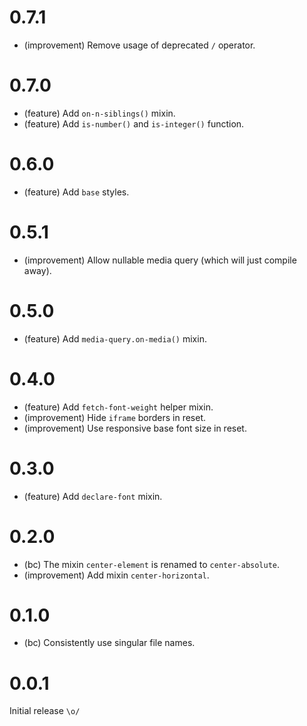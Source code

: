 0.7.1
=====

*   (improvement) Remove usage of deprecated `/` operator.


0.7.0
=====

*   (feature) Add `on-n-siblings()` mixin.
*   (feature) Add `is-number()` and `is-integer()` function.


0.6.0
=====

*   (feature) Add `base` styles.


0.5.1
=====

*   (improvement) Allow nullable media query (which will just compile away).


0.5.0
=====

*   (feature) Add `media-query.on-media()` mixin.


0.4.0
=====

*   (feature) Add `fetch-font-weight` helper mixin.
*   (improvement) Hide `iframe` borders in reset.
*   (improvement) Use responsive base font size in reset.


0.3.0
=====

*   (feature) Add `declare-font` mixin.


0.2.0
=====

*   (bc) The mixin `center-element` is renamed to `center-absolute`.
*   (improvement) Add mixin `center-horizontal`.


0.1.0
=====

*   (bc) Consistently use singular file names.


0.0.1
=====

Initial release `\o/`

